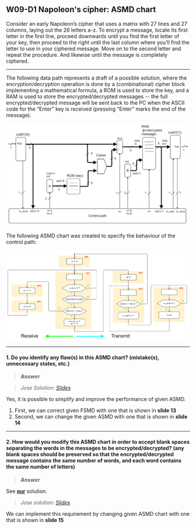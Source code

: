 ## W09-D1 Napoleon's cipher: ASMD chart

Consider an early Napoleon’s cipher that uses a matrix with 27 lines and 27 columns, laying out the 26 letters a-z. To encrypt a message, locate its first letter in the first line, proceed downwards until you find the first letter of your key, then proceed to the right until the last column where you’ll find the letter to use in your ciphered message. Move on to the second letter and repeat the procedure. And likewise until the message is completely ciphered. 

-----

The following data path represents a draft of a possible solution, where the encryption/decryption operation is done by a (combinational) cipher block implementing a mathematical formula, a ROM is used to store the key, and a RAM is used to store the encrypted/decrypted messages -- the full encrypted/decrypted message will be sent back to the PC when the ASCII code for the “Enter” key is received (pressing “Enter” marks the end of the message).

<img src="/Resources/images/w8d1.png" alt="drawing" width="900"/>

The following ASMD chart was created to specify the behaviour of the control path:

<img src="/Resources/images/w9d1.png" alt="drawing" width="900"/>

------

#### 1. Do you identify any flaw(s) in this ASMD chart? (mistake(s), unnecessary states, etc.)

>***Answer***

>*Jose Solution: [Slides](/Resources/NapoleonCipherFSMD.pdf)*

Yes, it is possible to simplify and improve the performance of given ASMD.

1. First, we can correct given FSMD with one that is shown in **slide 13**
2. Second, we can change the given ASMD with one that is shown in **slide 14**

-----

#### 2. How would you modify this ASMD chart in order to accept blank spaces separating the words in the messages to be encrypted/decrypted? (any blank spaces should be preserved so that the encrypted/decrypted message contains the same number of words, and each word contains the same number of letters)

>***Answer***

See [**our**](https://github.com/deivyka/SHC4300/tree/master/CCW2_Napoleon_Cipher/Napoleon_Cipher_FSMD_implementation/Source/fsm3.vhd) solution.

>*Jose solution: [Slides](/Resources/NapoleonCipherFSMD.pdf)*

We can implement this requirement by changing given ASMD chart with one that is shown in **slide 15**
